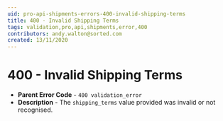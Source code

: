 ```yaml
---
uid: pro-api-shipments-errors-400-invalid-shipping-terms
title: 400 - Invalid Shipping Terms
tags: validation,pro,api,shipments,error,400
contributors: andy.walton@sorted.com
created: 13/11/2020
---
```

# 400 - Invalid Shipping Terms

* **Parent Error Code** - `400 validation_error`
* **Description** - The `shipping_terms` value provided was invalid or not recognised.